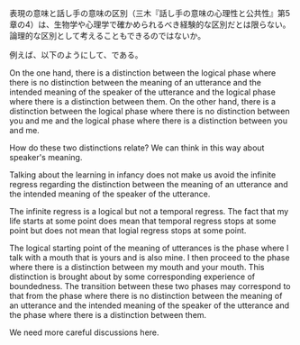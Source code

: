 表現の意味と話し手の意味の区別（三木『話し手の意味の心理性と公共性』第5章の4）は、生物学や心理学で確かめられるべき経験的な区別だとは限らない。論理的な区別として考えることもできるのではないか。

例えば、以下のようにして、である。

On the one hand, there is a distinction between the logical phase where there is no distinction between the meaning of an utterance and
the intended meaning of the speaker of the utterance and the logical phase where there is a distinction between them. On the other hand, there is a distinction between the logical phase where there is no distinction between you and me and the logical phase where there is a distinction between you and me.

How do these two distinctions relate? We can think in this way about speaker's meaning.

Talking about the learning in infancy does not make us avoid the infinite regress regarding the distinction between the meaning of an utterance and
the intended meaning of the speaker of the utterance.

The infinite regress is a logical but not a temporal regress. The fact that my life starts at some point does mean that temporal regress stops at some point but does not mean that logial regress stops at some point.

The logical starting point of the meaning of utterances is the phase where I talk with a mouth that is yours and is also mine. I then proceed to the phase where there is a distinction between my mouth and your mouth. This distinction is brought about by some corresponding experience of boundedness. The transition between these two phases may correspond to that from the phase where there is no distinction between the meaning of an utterance and
the intended meaning of the speaker of the utterance and the phase where there is a distinction between them. 

We need more careful discussions here.
